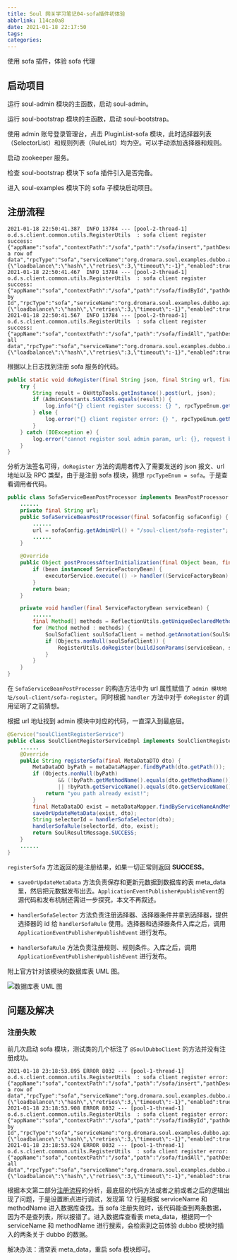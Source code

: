 ```yaml
---
title: Soul 网关学习笔记04-sofa插件初体验
abbrlink: 114ca0a8
date: 2021-01-18 22:17:50
tags:
categories:
---
```

使用 sofa 插件，体验 sofa 代理
<!--more-->
## 启动项目

运行 soul-admin 模块的主函数，启动 soul-admin。

运行 soul-bootstrap 模块的主函数，启动 soul-bootstrap。

使用 admin 账号登录管理台，点击 PluginList-sofa 模块，此时选择器列表（SelectorList）和规则列表（RuleList）均为空。可以手动添加选择器和规则。

启动 zookeeper 服务。

检查 soul-bootstrap 模块下 sofa 插件引入是否完备。

进入 soul-examples 模块下的 sofa 子模块启动项目。

## 注册流程

```log
2021-01-18 22:50:41.387  INFO 13784 --- [pool-2-thread-1] o.d.s.client.common.utils.RegisterUtils  : sofa client register success: {"appName":"sofa","contextPath":"/sofa","path":"/sofa/insert","pathDesc":"Insert a row of data","rpcType":"sofa","serviceName":"org.dromara.soul.examples.dubbo.api.service.DubboTestService","methodName":"insert","ruleName":"/sofa/insert","parameterTypes":"org.dromara.soul.examples.dubbo.api.entity.DubboTest","rpcExt":"{\"loadbalance\":\"hash\",\"retries\":3,\"timeout\":-1}","enabled":true} 
2021-01-18 22:50:41.467  INFO 13784 --- [pool-2-thread-1] o.d.s.client.common.utils.RegisterUtils  : sofa client register success: {"appName":"sofa","contextPath":"/sofa","path":"/sofa/findById","pathDesc":"Find by Id","rpcType":"sofa","serviceName":"org.dromara.soul.examples.dubbo.api.service.DubboTestService","methodName":"findById","ruleName":"/sofa/findById","parameterTypes":"java.lang.String","rpcExt":"{\"loadbalance\":\"hash\",\"retries\":3,\"timeout\":-1}","enabled":true} 
2021-01-18 22:50:41.567  INFO 13784 --- [pool-2-thread-1] o.d.s.client.common.utils.RegisterUtils  : sofa client register success: {"appName":"sofa","contextPath":"/sofa","path":"/sofa/findAll","pathDesc":"Get all data","rpcType":"sofa","serviceName":"org.dromara.soul.examples.dubbo.api.service.DubboTestService","methodName":"findAll","ruleName":"/sofa/findAll","parameterTypes":"","rpcExt":"{\"loadbalance\":\"hash\",\"retries\":3,\"timeout\":-1}","enabled":true} 
```

根据以上日志找到注册 sofa 服务的代码。

```java
public static void doRegister(final String json, final String url, final RpcTypeEnum rpcTypeEnum) {
    try {
        String result = OkHttpTools.getInstance().post(url, json);
        if (AdminConstants.SUCCESS.equals(result)) {
            log.info("{} client register success: {} ", rpcTypeEnum.getName(), json);
        } else {
            log.error("{} client register error: {} ", rpcTypeEnum.getName(), json);
        }
    } catch (IOException e) {
        log.error("cannot register soul admin param, url: {}, request body: {}", url, json, e);
    }
}
```

分析方法签名可得，`doRegister` 方法的调用者传入了需要发送的 json 报文、url 地址以及 RPC 类型，由于是注册 sofa 模块，猜想 `rpcTypeEnum = sofa`。于是查看调用者代码。

```java
public class SofaServiceBeanPostProcessor implements BeanPostProcessor {
    ......
    private final String url;
    public SofaServiceBeanPostProcessor(final SofaConfig sofaConfig) {
        ......
        url = sofaConfig.getAdminUrl() + "/soul-client/sofa-register";
        ......
    }

    @Override
    public Object postProcessAfterInitialization(final Object bean, final String beanName) throws BeansException {
        if (bean instanceof ServiceFactoryBean) {
            executorService.execute(() -> handler((ServiceFactoryBean) bean));
        }
        return bean;
    }

    private void handler(final ServiceFactoryBean serviceBean) {
        ......
        final Method[] methods = ReflectionUtils.getUniqueDeclaredMethods(clazz);
        for (Method method : methods) {
            SoulSofaClient soulSofaClient = method.getAnnotation(SoulSofaClient.class);
            if (Objects.nonNull(soulSofaClient)) {
                RegisterUtils.doRegister(buildJsonParams(serviceBean, soulSofaClient, method), url, RpcTypeEnum.SOFA);
            }
        }
    }
}
```

在 `SofaServiceBeanPostProcessor` 的构造方法中为 url 属性赋值了 `admin 模块地址/soul-client/sofa-register`。同时根据 `handler` 方法中对于 `doRegister` 的调用证明了之前猜想。

根据 url 地址找到 admin 模块中对应的代码，一直深入到最底层。

```java
@Service("soulClientRegisterService")
public class SoulClientRegisterServiceImpl implements SoulClientRegisterService {
    ......
    @Override
    public String registerSofa(final MetaDataDTO dto) {
        MetaDataDO byPath = metaDataMapper.findByPath(dto.getPath());
        if (Objects.nonNull(byPath)
                && (!byPath.getMethodName().equals(dto.getMethodName())
                || !byPath.getServiceName().equals(dto.getServiceName()))) {
            return "you path already exist!";
        }
        final MetaDataDO exist = metaDataMapper.findByServiceNameAndMethod(dto.getServiceName(), dto.getMethodName());
        saveOrUpdateMetaData(exist, dto);
        String selectorId = handlerSofaSelector(dto);
        handlerSofaRule(selectorId, dto, exist);
        return SoulResultMessage.SUCCESS;
    }
    ......
}
```

`registerSofa` 方法返回的是注册结果，如果一切正常则返回 **SUCCESS**。

- `saveOrUpdateMetaData` 方法负责保存和更新元数据到数据库的表 meta_data 里，然后把元数据发布出去。`ApplicationEventPublisher#publishEvent`的源代码和发布机制还需进一步探究，本文不再叙述。

- `handlerSofaSelector` 方法负责注册选择器、选择器条件并拿到选择器，提供选择器的 id 给 `handlerSofaRule` 使用。选择器和选择器条件入库之后，调用 `ApplicationEventPublisher#publishEvent` 进行发布。

- `handlerSofaRule` 方法负责注册规则、规则条件。入库之后，调用 `ApplicationEventPublisher#publishEvent` 进行发布。

附上官方针对该模块的数据库表 UML 图。

![数据库表 UML 图](/images/soul/soul-db.png)

## 问题及解决

### 注册失败

前几次启动 sofa 模块，测试类的几个标注了 `@SoulDubboClient` 的方法并没有注册成功。

```log
2021-01-18 23:18:53.895 ERROR 8032 --- [pool-1-thread-1] o.d.s.client.common.utils.RegisterUtils  : sofa client register error: {"appName":"sofa","contextPath":"/sofa","path":"/sofa/insert","pathDesc":"Insert a row of data","rpcType":"sofa","serviceName":"org.dromara.soul.examples.dubbo.api.service.DubboTestService","methodName":"insert","ruleName":"/sofa/insert","parameterTypes":"org.dromara.soul.examples.dubbo.api.entity.DubboTest","rpcExt":"{\"loadbalance\":\"hash\",\"retries\":3,\"timeout\":-1}","enabled":true} 
2021-01-18 23:18:53.908 ERROR 8032 --- [pool-1-thread-1] o.d.s.client.common.utils.RegisterUtils  : sofa client register error: {"appName":"sofa","contextPath":"/sofa","path":"/sofa/findById","pathDesc":"Find by Id","rpcType":"sofa","serviceName":"org.dromara.soul.examples.dubbo.api.service.DubboTestService","methodName":"findById","ruleName":"/sofa/findById","parameterTypes":"java.lang.String","rpcExt":"{\"loadbalance\":\"hash\",\"retries\":3,\"timeout\":-1}","enabled":true} 
2021-01-18 23:18:53.924 ERROR 8032 --- [pool-1-thread-1] o.d.s.client.common.utils.RegisterUtils  : sofa client register error: {"appName":"sofa","contextPath":"/sofa","path":"/sofa/findAll","pathDesc":"Get all data","rpcType":"sofa","serviceName":"org.dromara.soul.examples.dubbo.api.service.DubboTestService","methodName":"findAll","ruleName":"/sofa/findAll","parameterTypes":"","rpcExt":"{\"loadbalance\":\"hash\",\"retries\":3,\"timeout\":-1}","enabled":true} 
```

根据本文第二部分[注册流程](#注册流程)的分析，最底层的代码方法或者之前或者之后的逻辑出现了问题，于是设置断点进行调试，发现第 12 行是根据 serviceName 和 methodName 进入数据库查找。当 sofa 注册失败时，该代码能查到两条数据，因为不是查列表，所以报错了。进入数据库查看表 meta_data，根据同一个 serviceName 和 methodName 进行搜索，会检索到之前体验 dubbo 模块时插入的两条关于 dubbo 的数据。

解决办法：清空表 meta_data，重启 sofa 模块即可。
